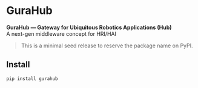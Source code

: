 # GuraHub

**GuraHub — Gateway for Ubiquitous Robotics Applications (Hub)**  
A next-gen middleware concept for HRI/HAI

> This is a minimal seed release to reserve the package name on PyPI.  

## Install
```bash
pip install gurahub

